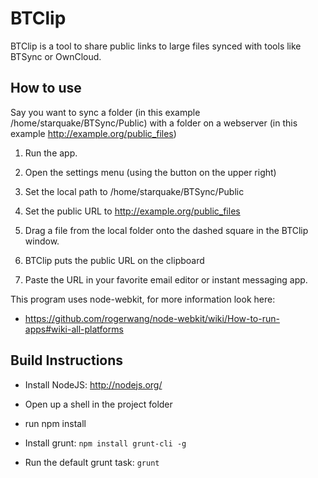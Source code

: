 BTClip
======

BTClip is a tool to share public links to large files synced with tools like BTSync or OwnCloud.


How to use
----------
  Say you want to sync a folder (in this example /home/starquake/BTSync/Public) with a folder on a webserver (in this example http://example.org/public_files)

  1. Run the app.

  2. Open the settings menu (using the button on the upper right)

  3. Set the local path to /home/starquake/BTSync/Public

  4. Set the public URL to http://example.org/public_files

  5. Drag a file from the local folder onto the dashed square in the BTClip window.

  6. BTClip puts the public URL on the clipboard

  7. Paste the URL in your favorite email editor or instant messaging app.

This program uses node-webkit, for more information look here:

  *  https://github.com/rogerwang/node-webkit/wiki/How-to-run-apps#wiki-all-platforms

Build Instructions
------------------

* Install NodeJS: http://nodejs.org/

* Open up a shell in the project folder

* run npm install

* Install grunt: <code>npm install grunt-cli -g</code>

* Run the default grunt task: <code>grunt</code>